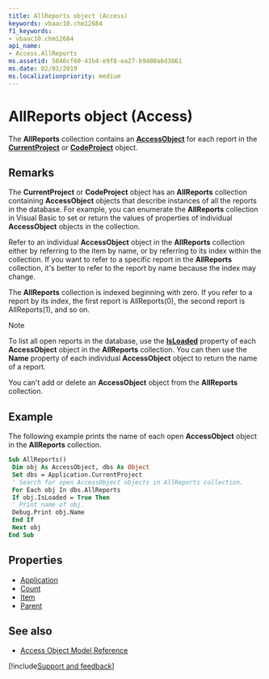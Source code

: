 ```yaml
---
title: AllReports object (Access)
keywords: vbaac10.chm12684
f1_keywords:
- vbaac10.chm12684
api_name:
- Access.AllReports
ms.assetid: 5846cf60-41b4-e9f8-ea27-b9400a6d3861
ms.date: 02/01/2019
ms.localizationpriority: medium
---
```



# AllReports object (Access)

The **AllReports** collection contains an **[AccessObject](Access.AccessObject.md)** for each report in the **[CurrentProject](Access.CurrentProject.md)** or **[CodeProject](Access.CodeProject.md)** object.


## Remarks

The **CurrentProject** or **CodeProject** object has an **AllReports** collection containing **AccessObject** objects that describe instances of all the reports in the database. For example, you can enumerate the **AllReports** collection in Visual Basic to set or return the values of properties of individual **AccessObject** objects in the collection.

Refer to an individual **AccessObject** object in the **AllReports** collection either by referring to the item by name, or by referring to its index within the collection. If you want to refer to a specific report in the **AllReports** collection, it's better to refer to the report by name because the index may change.

The **AllReports** collection is indexed beginning with zero. If you refer to a report by its index, the first report is AllReports(0), the second report is AllReports(1), and so on.

> [!NOTE] 
> To list all open reports in the database, use the **[IsLoaded](Access.AccessObject.IsLoaded.md)** property of each **AccessObject** object in the **AllReports** collection. You can then use the **Name** property of each individual **AccessObject** object to return the name of a report.

You can't add or delete an **AccessObject** object from the **AllReports** collection.


## Example

The following example prints the name of each open **AccessObject** object in the **AllReports** collection.


```vb
Sub AllReports() 
 Dim obj As AccessObject, dbs As Object 
 Set dbs = Application.CurrentProject 
 ' Search for open AccessObject objects in AllReports collection. 
 For Each obj In dbs.AllReports 
 If obj.IsLoaded = True Then 
 ' Print name of obj. 
 Debug.Print obj.Name 
 End If 
 Next obj 
End Sub
```


## Properties

- [Application](Access.AllReports.Application.md)
- [Count](Access.AllReports.Count.md)
- [Item](Access.AllReports.Item.md)
- [Parent](Access.AllReports.Parent.md)

## See also

- [Access Object Model Reference](overview/Access/object-model.md)


[!include[Support and feedback](~/includes/feedback-boilerplate.md)]